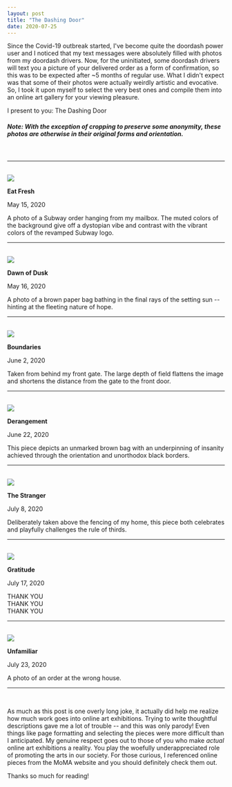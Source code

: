```yaml
---
layout: post
title: "The Dashing Door"
date: 2020-07-25
---
```


Since the Covid-19 outbreak started, I've become quite the doordash power user and I noticed that my text messages were absolutely filled with photos from my doordash drivers. Now, for the uninitiated, some doordash drivers will text you a picture of your delivered order as a form of confirmation, so this was to be expected after \~5 months of regular use. What I didn't expect was that some of their photos were actually weirdly artistic and evocative. So, I took it upon myself to select the very best ones and compile them into an online art gallery for your viewing pleasure. 

I present to you: The Dashing Door


##### *Note: With the exception of cropping to preserve some anonymity, these photos are otherwise in their original forms and orientation.*

<br>
<hr>
<br>

<div class="small-plot-div">
	<img src="/assets/blog/doordash/4.JPG" class="img-fluid small-plot">
</div>

<p style="margin-bottom:0px;"><b>Eat Fresh</b></p>
<p style="font-size:1.0em;">May 15, 2020</p>

A photo of a Subway order hanging from my mailbox. The muted colors of the background give off a dystopian vibe and contrast with the vibrant colors of the revamped Subway logo.  

<hr>
<br>

<div class="small-plot-div">
	<img src="/assets/blog/doordash/5.JPG" class="img-fluid small-plot">
</div>

<p style="margin-bottom:0px;"><b>Dawn of Dusk</b></p>
<p style="font-size:1.0em;">May 16, 2020</p>

A photo of a brown paper bag bathing in the final rays of the setting sun \-\- hinting at the fleeting nature of hope.

<hr>
<br>

<div class="small-plot-div">
	<img src="/assets/blog/doordash/8.JPG" class="img-fluid small-plot">
</div>

<p style="margin-bottom:0px;"><b>Boundaries</b></p>
<p style="font-size:1.0em;">June 2, 2020</p>

Taken from behind my front gate. The large depth of field flattens the image and shortens the distance from the gate to the front door.

<hr>
<br>

<div class="small-plot-div">
	<img src ="/assets/blog/doordash/11.JPG" class="img-fluid small-plot">
</div>

<p style="margin-bottom:0px;"><b>Derangement</b></p>
<p style="font-size:1.0em;">June 22, 2020</p>

This piece depicts an unmarked brown bag with an underpinning of insanity achieved through the orientation and unorthodox black borders. 

<hr>
<br>

<div class="small-plot-div">
	<img src="/assets/blog/doordash/12.JPG" class="img-fluid small-plot">
</div>

<p style="margin-bottom:0px;"><b>The Stranger</b></p>
<p style="font-size:1.0em;">July 8, 2020</p>

Deliberately taken above the fencing of my home, this piece both celebrates and playfully challenges the rule of thirds.

<hr>
<br>

<div class="small-plot-div">
	<img src="/assets/blog/doordash/15.JPG" class="img-fluid small-plot">
</div>

<p style="margin-bottom:0px;"><b>Gratitude</b></p>
<p style="font-size:1.0em;">July 17, 2020</p>

THANK YOU<br>
THANK YOU<br>
THANK YOU

<hr>
<br>

<div class="small-plot-div">
	<img src="/assets/blog/doordash/17.JPG" class="img-fluid small-plot">
</div>

<p style="margin-bottom:0px;"><b>Unfamiliar</b></p>
<p style="font-size:1.0em;">July 23, 2020</p>

A photo of an order at the wrong house. 

<hr>
<br>

As much as this post is one overly long joke, it actually did help me realize how much work goes into online art exhibitions. Trying to write thoughtful descriptions gave me a lot of trouble \-\- and this was only parody! Even things like page formatting and selecting the pieces were more difficult than I anticipated. My genuine respect goes out to those of you who make *actual* online art exhibitions a reality. You play the woefully underappreciated role of promoting the arts in our society. For those curious, I referenced online pieces from the MoMA website and you should definitely check them out.

Thanks so much for reading!
